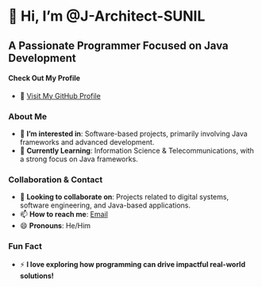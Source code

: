 # 👋 Hi, I’m **@J-Architect-SUNIL**
## A Passionate Programmer Focused on Java Development

#### Check Out My Profile
- 🌟 [Visit My GitHub Profile](https://github.com/J-Architect-SUNIL)

### About Me
- 👀 **I’m interested in**: Software-based projects, primarily involving Java frameworks and advanced development.
- 🌱 **Currently Learning**: Information Science & Telecommunications, with a strong focus on Java frameworks.

### Collaboration & Contact
- 💞️ **Looking to collaborate on**: Projects related to digital systems, software engineering, and Java-based applications.
- 📫 **How to reach me**: [Email](mailto:sunilkumarswain679@gmail.com)
- 😄 **Pronouns**: He/Him

### Fun Fact
- ⚡ **I love exploring how programming can drive impactful real-world solutions!**

<!---
J-Architect-SUNIL/J-Architect-SUNIL is a ✨ special ✨ repository because its `README.md` (this file) appears on your GitHub profile.
You can click the Preview link to take a look at your changes.
--->
